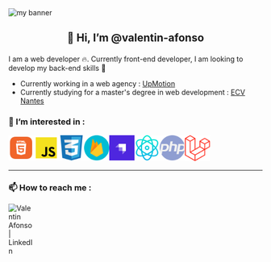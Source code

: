 <img src="https://user-images.githubusercontent.com/74588309/194080800-4ca79ddc-12a3-489a-b32d-430f172189c5.png" alt="my banner" >

## <p align="center">👋 Hi, I’m @valentin-afonso</p>

I am a web developer :fire:. Currently front-end developer, I am looking to develop my back-end skills :rocket:  

* Currently working in a web agency : [UpMotion](https://www.up-motion.fr/)  
* Currently studying for a master's degree in web development : [ECV Nantes](https://www.ecv.fr/)

### :dart: I’m interested in :

<img align="left" src="https://raw.githubusercontent.com/valentin-afonso/valentin-afonso/main/img/html.png" alt="html5" width="50px" />
<img align="left" src="https://raw.githubusercontent.com/valentin-afonso/valentin-afonso/main/img/js.png" alt="javascript" width="50px" />
<img align="left" src="https://raw.githubusercontent.com/valentin-afonso/valentin-afonso/main/img/css3.png" alt="css3" width="50px" />
<img align="left" src="https://raw.githubusercontent.com/valentin-afonso/valentin-afonso/main/img/firebase.png" alt="firebase" width="50px" /> 
<img align="left" src="https://raw.githubusercontent.com/valentin-afonso/valentin-afonso/main/img/strapi.jpg" alt="strapi" width="50px" /> 
<img align="left" src="https://raw.githubusercontent.com/valentin-afonso/valentin-afonso/main/img/react.png" alt="react js" width="50px" /> 
<img align="left" src="https://raw.githubusercontent.com/valentin-afonso/valentin-afonso/main/img/php.png" alt="php" width="50px" /> 
<img  src="https://raw.githubusercontent.com/valentin-afonso/valentin-afonso/main/img/laravel.png" alt="laravel" width="50px" />

-----------------

### 📫 How to reach me :
<a href="https://www.linkedin.com/in/valentin-afonso-793130199/" target="_blank">
<img align="left" src="https://raw.githubusercontent.com/valentin-afonso/valentinafonso/main/img/linkedin.png" alt="Valentin Afonso | LinkedIn" width="50px" />
</a>
